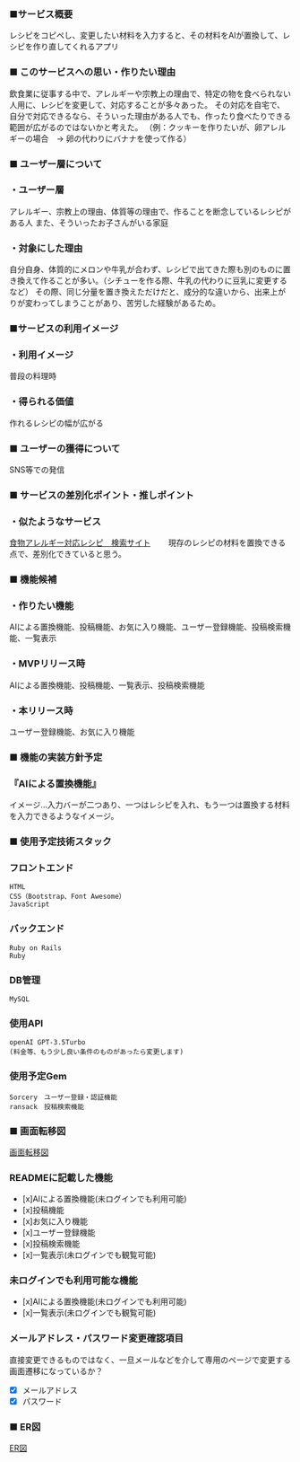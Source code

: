 ### ■サービス概要

レシピをコピペし、変更したい材料を入力すると、その材料をAIが置換して、レシピを作り直してくれるアプリ

### ■ このサービスへの思い・作りたい理由

飲食業に従事する中で、アレルギーや宗教上の理由で、特定の物を食べられない人用に、レシピを変更して、対応することが多々あった。
その対応を自宅で、自分で対応できるなら、そういった理由がある人でも、作ったり食べたりできる範囲が広がるのではないかと考えた。
（例：クッキーを作りたいが、卵アレルギーの場合　→ 卵の代わりにバナナを使って作る）

### ■ ユーザー層について

### ・ユーザー層

アレルギー、宗教上の理由、体質等の理由で、作ることを断念しているレシピがある人
また、そういったお子さんがいる家庭

### ・対象にした理由

自分自身、体質的にメロンや牛乳が合わず、レシピで出てきた際も別のものに置き換えて作ることが多い。（シチューを作る際、牛乳の代わりに豆乳に変更するなど）
その際、同じ分量を置き換えただけだと、成分的な違いから、出来上がりが変わってしまうことがあり、苦労した経験があるため。

### ■サービスの利用イメージ

### ・利用イメージ

普段の料理時

### ・得られる価値

作れるレシピの幅が広がる

### ■ ユーザーの獲得について

SNS等での発信

### ■ サービスの差別化ポイント・推しポイント

### ・似たようなサービス

[食物アレルギー対応レシピ　検索サイト](https://www.miraizaidan.or.jp/recipe/?pg=1　)
　　現存のレシピの材料を置換できる点で、差別化できていると思う。

### ■ 機能候補

### ・作りたい機能

AIによる置換機能、投稿機能、お気に入り機能、ユーザー登録機能、投稿検索機能、一覧表示

### ・MVPリリース時

AIによる置換機能、投稿機能、一覧表示、投稿検索機能

### ・本リリース時

ユーザー登録機能、お気に入り機能

### ■ 機能の実装方針予定

### 『AIによる置換機能』

イメージ…入力バーが二つあり、一つはレシピを入れ、もう一つは置換する材料を入力できるようなイメージ。

### ■ 使用予定技術スタック
### フロントエンド
	HTML
	CSS（Bootstrap、Font Awesome）
	JavaScript
### バックエンド
	Ruby on Rails
	Ruby
### DB管理
	MySQL
### 使用API
	openAI GPT-3.5Turbo
	(料金等、もう少し良い条件のものがあったら変更します)
### 使用予定Gem
	Sorcery　ユーザー登録・認証機能
	ransack　投稿検索機能
### ■ 画面転移図
[画面転移図](https://www.figma.com/design/tAsIiiIrib5HS2DPfxNrNQ/%E7%94%BB%E9%9D%A2%E8%BB%A2%E7%A7%BB%E5%9B%B3%E3%80%81%E3%83%88%E3%83%83%E3%83%97%E3%83%9A%E3%83%BC%E3%82%B8?t=EjX3W4h7PghsIEpG-1)

### READMEに記載した機能
- [x]AIによる置換機能(未ログインでも利用可能)
- [x]投稿機能
- [x]お気に入り機能
- [x]ユーザー登録機能
- [x]投稿検索機能
- [x]一覧表示(未ログインでも観覧可能)

### 未ログインでも利用可能な機能
- [x]AIによる置換機能(未ログインでも利用可能)
- [x]一覧表示(未ログインでも観覧可能)

### メールアドレス・パスワード変更確認項目
直接変更できるものではなく、一旦メールなどを介して専用のページで変更する画面遷移になっているか？
- [x] メールアドレス
- [x] パスワード

### ■ ER図
[ER図](https://drive.google.com/file/d/15Nqh3bwLtAvl5bLYU8wpBFQVx5ru1LKO/view?usp=sharing)
